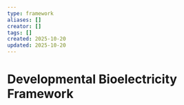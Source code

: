 ```yaml
---
type: framework
aliases: []
creator: []
tags: []
created: 2025-10-20
updated: 2025-10-20
---
```


# Developmental Bioelectricity Framework


